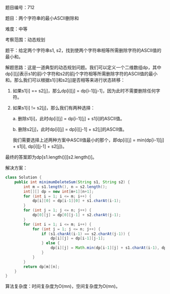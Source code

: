 题目编号：712

题目：两个字符串的最小ASCII删除和

难度：中等

考察范围：动态规划

题干：给定两个字符串s1, s2，找到使两个字符串相等所需删除字符的ASCII值的最小和。

解题思路：这是一道典型的动态规划问题。我们可以定义一个二维数组dp，其中dp[i][j]表示s1的前i个字符和s2的前j个字符相等所需删除字符的ASCII值的最小和。那么我们可以根据s1[i]和s2[j]是否相等来进行状态转移：

1. 如果s1[i] == s2[j]，那么dp[i][j] = dp[i-1][j-1]，因为此时不需要删除任何字符。

2. 如果s1[i] != s2[j]，那么我们有两种选择：

   a. 删除s1[i]，此时dp[i][j] = dp[i-1][j] + s1[i]的ASCII值。

   b. 删除s2[j]，此时dp[i][j] = dp[i][j-1] + s2[j]的ASCII值。

   我们需要选择上述两种方案中ASCII值最小的那个，即dp[i][j] = min(dp[i-1][j] + s1[i], dp[i][j-1] + s2[j])。

最终的答案即为dp[s1.length()][s2.length()]。

解决方案：

```java
class Solution {
    public int minimumDeleteSum(String s1, String s2) {
        int m = s1.length(), n = s2.length();
        int[][] dp = new int[m+1][n+1];
        for (int i = 1; i <= m; i++) {
            dp[i][0] = dp[i-1][0] + s1.charAt(i-1);
        }
        for (int j = 1; j <= n; j++) {
            dp[0][j] = dp[0][j-1] + s2.charAt(j-1);
        }
        for (int i = 1; i <= m; i++) {
            for (int j = 1; j <= n; j++) {
                if (s1.charAt(i-1) == s2.charAt(j-1)) {
                    dp[i][j] = dp[i-1][j-1];
                } else {
                    dp[i][j] = Math.min(dp[i-1][j] + s1.charAt(i-1), dp[i][j-1] + s2.charAt(j-1));
                }
            }
        }
        return dp[m][n];
    }
}
```

算法复杂度：时间复杂度为O(mn)，空间复杂度为O(mn)。